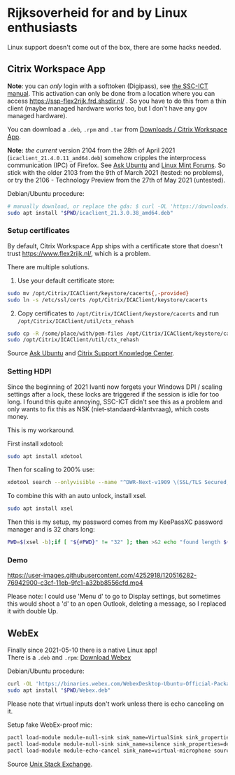 # Rijksoverheid for and by Linux enthusiasts

Linux support doesn't come out of the box, there are some hacks needed.

## Citrix Workspace App

**Note**: you can _only_ login with a softtoken (Digipass), see [the SSC-ICT manual](https://www.ssc-ict.nl/documenten/handleidingen/2020/06/08/handleiding---flexibel-werken-met-een-software-token). This activation can only be done from a location where you can access https://ssp-flex2rijk.frd.shsdir.nl/ . So you have to do this from a thin client (maybe managed hardware works too, but I don't have any gov managed hardware).

You can download a `.deb`, `.rpm` and `.tar` from  [Downloads / Citrix Workspace App](https://www.citrix.com/downloads/workspace-app/).

**Note:** _the current_ version 2104 from the 28th of April 2021 (`icaclient_21.4.0.11_amd64.deb`) somehow cripples the interprocess communication (IPC) of Firefox.
See [Ask Ubuntu](https://askubuntu.com/questions/1327810/20-04-firefox-not-rendering-or-loading-pages) and [Linux Mint Forums](https://forums.linuxmint.com/viewtopic.php?f=47&t=348798).
So stick with the older 2103 from the 9th of March 2021 (tested: no problems), or try the 2106 - Technology Preview from the 27th of May 2021 (untested).

Debian/Ubuntu procedure:
```bash
# manually download, or replace the gda: $ curl -OL 'https://downloads.citrix.com/19171/icaclient_21.3.0.38_amd64.deb?__gda__=***
sudo apt install "$PWD/icaclient_21.3.0.38_amd64.deb"
```

### Setup certificates

By default, Citrix Workspace App ships with a certificate store that doesn't trust https://www.flex2rijk.nl/, which is a problem.

There are multiple solutions.

1. Use your default certificate store:
```bash
sudo mv /opt/Citrix/ICAClient/keystore/cacerts{,-provided}
sudo ln -s /etc/ssl/certs /opt/Citrix/ICAClient/keystore/cacerts
```
2. Copy certificates to `/opt/Citrix/ICAClient/keystore/cacerts` and run `/opt/Citrix/ICAClient/util/ctx_rehash`
```bash
sudo cp -R /some/place/with/pem-files /opt/Citrix/ICAClient/keystore/cacerts
sudo /opt/Citrix/ICAClient/util/ctx_rehash
```
Source [Ask Ubuntu](https://askubuntu.com/a/302322) and [Citrix Support Knowledge Center](https://support.citrix.com/article/CTX231524).

### Setting HDPI

Since the beginning of 2021 Ivanti now forgets your Windows DPI / scaling settings after a lock, these locks are triggered if the session is idle for too long.
I found this quite annoying, SSC-ICT didn't see this as a problem and only wants to fix this as NSK (niet-standaard-klantvraag), which costs money.

This is my workaround.

First install xdotool:
```bash
sudo apt install xdotool
```
Then for scaling to 200% use:
```bash
xdotool search --onlyvisible --name "^DWR-Next-v1909 \(SSL/TLS Secured, 256 bit\)$" windowactivate %1 key --delay 1000 Tab key --delay 500 --clearmodifiers --repeat 3 "Super_L+d" key --delay 500 --clearmodifiers Menu key --delay 100 --repeat 2 Up key --delay 2000 Return key --delay 100 --repeat 2 Tab key --delay 100 Return key --delay 100 --repeat 4 Down key --delay 100 Return key --delay 100 "Alt+F4"; #DWRhdpi
```
To combine this with an auto unlock, install xsel.
```bash
sudo apt install xsel
```
Then this is my setup, my password comes from my KeePassXC password manager and is 32 chars long:
```bash
PWD=$(xsel -b);if [ "${#PWD}" != "32" ]; then >&2 echo "found length ${#PWD} on clipboard: $PWD"; else xdotool search --onlyvisible --name "^DWR-Next-v1909 \(SSL/TLS Secured, 256 bit\)$" windowactivate %1 key --delay 1000 --window %1 'Ctrl+Alt+Delete' type "$PWD" && xdotool search --onlyvisible --name "^DWR-Next-v1909 \(SSL/TLS Secured, 256 bit\)$" key --delay 4000 --window %1 Return key --delay 1000 --window %1 Tab key --delay 500 --window %1 --clearmodifiers --repeat 3 "Super_L+d" key --delay 500 --window %1 --clearmodifiers Menu key --delay 100 --window %1 --repeat 2 Up key --delay 2000 --window %1 Return key --delay 100 --window %1 --repeat 2 Tab key --delay 100 --window %1 Return key --delay 100 --window %1 --repeat 4 Down key --delay 100 --window %1 Return key --delay 100 --window %1 "Alt+F4"; fi #DWRunlock-hdpi
```

### Demo
https://user-images.githubusercontent.com/4252918/120516282-76942900-c3cf-11eb-9fc1-a32bb8556cfd.mp4

Please note: I could use 'Menu d' to go to Display settings, but sometimes this would shoot a 'd' to an open Outlook, deleting a message, so I replaced it with double Up.

## WebEx

Finally since 2021-05-10 there is a native Linux app!  
There is a `.deb` and `.rpm`: [Download Webex](https://www.webex.com/downloads.html)

Debian/Ubuntu procedure:
```bash
curl -OL 'https://binaries.webex.com/WebexDesktop-Ubuntu-Official-Package/Webex.deb'
sudo apt install "$PWD/Webex.deb"
```

Please note that virtual inputs don't work unless there is echo canceling on it.

Setup fake WebEx-proof mic:
```bash
pactl load-module module-null-sink sink_name=VirtualSink sink_properties=device.description=VirtualSink && \
pactl load-module module-null-sink sink_name=silence sink_properties=device.description="Silent_sink_for_echo_cancel" && \
pactl load-module module-echo-cancel sink_name=virtual-microphone source_name=virtual-microphone source_master=VirtualSink.monitor sink_master=silence aec_method=null source_properties=device.description=Virtual-Microphone sink_properties=device.description=Virtual-Microphone
```
Source [Unix Stack Exchange](https://unix.stackexchange.com/a/594698).
